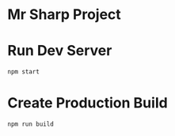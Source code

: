 # Mr Sharp Project

# Run Dev Server

```
npm start
```

# Create Production Build

```
npm run build
```
